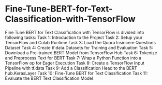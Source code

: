 # Fine-Tune-BERT-for-Text-Classification-with-TensorFlow
 Fine Tune BERT for Text Classification with TensorFlow is divided into following tasks:  Task 1: Introduction to the Project  Task 2:  Setup your TensorFlow and Colab Runtime  Task 3: Load the Quora Insincere Questions Dataset  Task 4: Create tf.data.Datasets for Training and Evaluation  Task 5: Download a Pre-trained BERT Model from TensorFlow Hub  Task 6: Tokenize and Preprocess Text for BERT  Task 7:  Wrap a Python Function into a TensorFlow op for Eager Execution  Task 8: Create a TensorFlow Input Pipeline with tf.data  Task 9: Add a Classification Head to the BERT hub.KerasLayer  Task 10: Fine-Tune BERT for Text Classification  Task 11: Evaluate the BERT Text Classification Model
